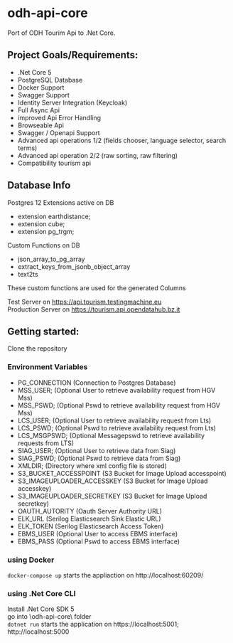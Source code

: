 # odh-api-core

Port of ODH Tourim Api to .Net Core.

## Project Goals/Requirements:

* .Net Core 5
* PostgreSQL Database
* Docker Support
* Swagger Support
* Identity Server Integration (Keycloak)
* Full Async Api
* improved Api Error Handling
* Browseable Api
* Swagger / Openapi Support
* Advanced api operations 1/2 (fields chooser, language selector, search terms)
* Advanced api operation 2/2 (raw sorting, raw filtering)
* Compatibility tourism api

## Database Info

Postgres 12 
Extensions active on DB

* extension earthdistance;
* extension cube;
* extension pg_trgm;

Custom Functions on DB

* json_array_to_pg_array
* extract_keys_from_jsonb_object_array
* text2ts

These custom functions are used for the generated Columns

Test Server on https://api.tourism.testingmachine.eu  
Production Server on https://tourism.api.opendatahub.bz.it

## Getting started:

Clone the repository

### Environment Variables

* PG_CONNECTION (Connection to Postgres Database)
* MSS_USER; (Optional User to retrieve availability request from HGV Mss)
* MSS_PSWD; (Optional Pswd to retrieve availability request from HGV Mss)
* LCS_USER; (Optional User to retrieve availability request from Lts)
* LCS_PSWD; (Optional Pswd to retrieve availability request from Lts)
* LCS_MSGPSWD; (Optional Messagepswd to retrieve availability requests from LTS)
* SIAG_USER; (Optional User to retrieve data from Siag)
* SIAG_PSWD; (Optional Pswd to retrieve data from Siag)
* XMLDIR; (Directory where xml config file is stored)
* S3_BUCKET_ACCESSPOINT (S3 Bucket for Image Upload accesspoint)
* S3_IMAGEUPLOADER_ACCESSKEY (S3 Bucket for Image Upload accesskey)
* S3_IMAGEUPLOADER_SECRETKEY (S3 Bucket for Image Upload secretkey)
* OAUTH_AUTORITY (Oauth Server Authority URL)
* ELK_URL (Serilog Elasticsearch Sink Elastic URL)
* ELK_TOKEN (Serilog Elasticsearch Access Token)
* EBMS_USER (Optional User to access EBMS interface)
* EBMS_PASS (Optional Pswd to access EBMS interface)

### using Docker

`docker-compose up` starts the appliaction on http://localhost:60209/

### using .Net Core CLI

Install .Net Core SDK 5\
go into \odh-api-core\ folder \
`dotnet run`
starts the application on 
https://localhost:5001;
http://localhost:5000

